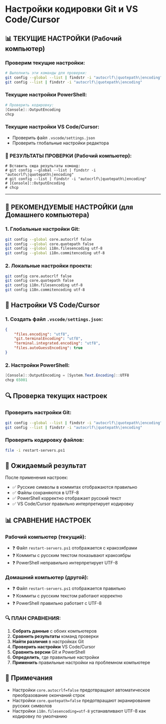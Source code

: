 # Настройки кодировки Git и VS Code/Cursor

## 📊 ТЕКУЩИЕ НАСТРОЙКИ (Рабочий компьютер)

### Проверим текущие настройки:
```bash
# Выполнить эти команды для проверки:
git config --global --list | findstr -i "autocrlf\|quotepath\|encoding"
git config --list | findstr -i "autocrlf\|quotepath\|encoding"
```

### Текущие настройки PowerShell:
```powershell
# Проверить кодировку:
[Console]::OutputEncoding
chcp
```

### Текущие настройки VS Code/Cursor:
- Проверить файл `.vscode/settings.json`
- Проверить глобальные настройки редактора

### 📝 РЕЗУЛЬТАТЫ ПРОВЕРКИ (Рабочий компьютер):
```
# Вставить сюда результаты команд:
# git config --global --list | findstr -i "autocrlf\|quotepath\|encoding"
# git config --list | findstr -i "autocrlf\|quotepath\|encoding"
# [Console]::OutputEncoding
# chcp
```

---

## 🔧 РЕКОМЕНДУЕМЫЕ НАСТРОЙКИ (для Домашнего компьютера)

### 1. Глобальные настройки Git:
```bash
git config --global core.autocrlf false
git config --global core.quotepath false
git config --global i18n.filesencoding utf-8
git config --global i18n.commitencoding utf-8
```

### 2. Локальные настройки проекта:
```bash
git config core.autocrlf false
git config core.quotepath false
git config i18n.filesencoding utf-8
git config i18n.commitencoding utf-8
```

## 🔧 Настройки VS Code/Cursor

### 1. Создать файл `.vscode/settings.json`:
```json
{
    "files.encoding": "utf8",
    "git.terminalEncoding": "utf8",
    "terminal.integrated.encoding": "utf8",
    "files.autoGuessEncoding": true
}
```

### 2. Настройки PowerShell:
```powershell
[Console]::OutputEncoding = [System.Text.Encoding]::UTF8
chcp 65001
```

## 🔍 Проверка текущих настроек

### Проверить настройки Git:
```bash
git config --global --list | findstr -i "autocrlf\|quotepath\|encoding"
git config --list | findstr -i "autocrlf\|quotepath\|encoding"
```

### Проверить кодировку файлов:
```bash
file -i restart-servers.ps1
```

## 🎯 Ожидаемый результат

После применения настроек:
- ✅ Русские символы в коммитах отображаются правильно
- ✅ Файлы сохраняются в UTF-8
- ✅ PowerShell корректно отображает русский текст
- ✅ VS Code/Cursor правильно интерпретирует кодировку

## 📊 СРАВНЕНИЕ НАСТРОЕК

### Рабочий компьютер (текущий):
- ❓ Файл `restart-servers.ps1` отображается с кракозябрами
- ❓ Коммиты с русским текстом показывают кракозябры
- ❓ PowerShell неправильно интерпретирует UTF-8

### Домашний компьютер (другой):
- ❓ Файл `restart-servers.ps1` отображается правильно
- ❓ Коммиты с русским текстом работают корректно
- ❓ PowerShell правильно работает с UTF-8

### 🔍 ПЛАН СРАВНЕНИЯ:
1. **Собрать данные** с обоих компьютеров
2. **Сравнить результаты** команд проверки
3. **Найти различия** в настройках Git
4. **Проверить настройки** VS Code/Cursor
5. **Сравнить версии** Git и PowerShell
6. **Определить**, где правильные настройки
7. **Применить** правильные настройки на проблемном компьютере

## 📝 Примечания

- Настройки `core.autocrlf=false` предотвращают автоматическое преобразование окончаний строк
- Настройки `core.quotepath=false` предотвращают экранирование русских символов
- Настройки `i18n.filesencoding=utf-8` устанавливают UTF-8 как кодировку по умолчанию
